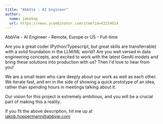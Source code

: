 ```yaml
---
title: "AbbVie : AI Engineer"
author:
  name: jakehop
  url: https://news.ycombinator.com/item?id=43254614
---
```

AbbVie - AI Engineer - Remote, Europe or US - Full-time

Are you a great coder (Python&#x2F;Typescript, but great skills are transferrable) with a solid foundation in the LLM&#x2F;ML world? Are you well versed in data engineering concepts, and excited to work with the latest GenAI models and bring these solutions into production with us? Then I&#x27;d love to hear from you!

We are a small team who care deeply about our work as well as each other. We iterate fast, and err in the side of showing a quick prototype of an idea, rather than spending hours in meetings talking about it.

Our vision for this project is extremely ambitious, and you will be a crucial part of making this a reality.

If you fit the above description, hit me up at jakob.hoppermann@abbvie.com
<JobApplication />
